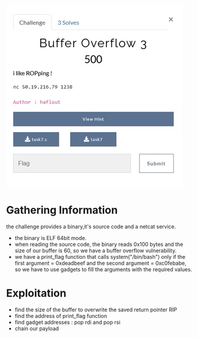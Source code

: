 ![alt text](bof3.png)

# Gathering Information
the challenge provides a binary,it's source code and a netcat service.
- the binary is ELF 64bit mode.
- when reading the source code, the binary reads 0x100 bytes and the size of our buffer is 60, so we have a buffer overflow vulnerability.
- we have a print_flag function that calls system("/bin/bash") only if the first argument = 0xdeadbeef and the second argument = 0xc0febabe, so we have to use gadgets to
fill the arguments with the required values.
# Exploitation
- find the size of the buffer to overwrite the saved return pointer RIP
- find the address of print_flag function
- find gadget addresses : pop rdi and pop rsi
- chain our payload


